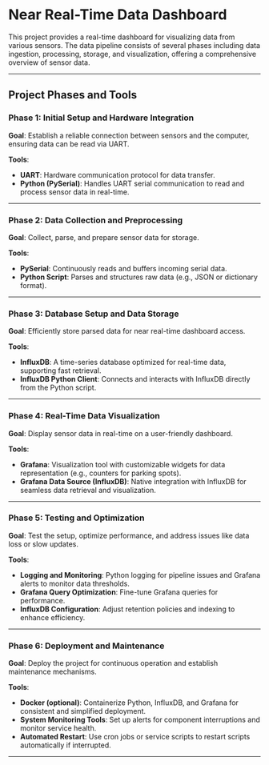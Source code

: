# Near Real-Time Data Dashboard

This project provides a real-time dashboard for visualizing data from various sensors. The data pipeline consists of several phases including data ingestion, processing, storage, and visualization, offering a comprehensive overview of sensor data.

---

## Project Phases and Tools

### Phase 1: Initial Setup and Hardware Integration
**Goal**: Establish a reliable connection between sensors and the computer, ensuring data can be read via UART.

**Tools**:
- **UART**: Hardware communication protocol for data transfer.
- **Python (PySerial)**: Handles UART serial communication to read and process sensor data in real-time.

---

### Phase 2: Data Collection and Preprocessing
**Goal**: Collect, parse, and prepare sensor data for storage.

**Tools**:
- **PySerial**: Continuously reads and buffers incoming serial data.
- **Python Script**: Parses and structures raw data (e.g., JSON or dictionary format).

---

### Phase 3: Database Setup and Data Storage
**Goal**: Efficiently store parsed data for near real-time dashboard access.

**Tools**:
- **InfluxDB**: A time-series database optimized for real-time data, supporting fast retrieval.
- **InfluxDB Python Client**: Connects and interacts with InfluxDB directly from the Python script.

---

### Phase 4: Real-Time Data Visualization
**Goal**: Display sensor data in real-time on a user-friendly dashboard.

**Tools**:
- **Grafana**: Visualization tool with customizable widgets for data representation (e.g., counters for parking spots).
- **Grafana Data Source (InfluxDB)**: Native integration with InfluxDB for seamless data retrieval and visualization.

---

### Phase 5: Testing and Optimization
**Goal**: Test the setup, optimize performance, and address issues like data loss or slow updates.

**Tools**:
- **Logging and Monitoring**: Python logging for pipeline issues and Grafana alerts to monitor data thresholds.
- **Grafana Query Optimization**: Fine-tune Grafana queries for performance.
- **InfluxDB Configuration**: Adjust retention policies and indexing to enhance efficiency.

---

### Phase 6: Deployment and Maintenance
**Goal**: Deploy the project for continuous operation and establish maintenance mechanisms.

**Tools**:
- **Docker (optional)**: Containerize Python, InfluxDB, and Grafana for consistent and simplified deployment.
- **System Monitoring Tools**: Set up alerts for component interruptions and monitor service health.
- **Automated Restart**: Use cron jobs or service scripts to restart scripts automatically if interrupted.

---
